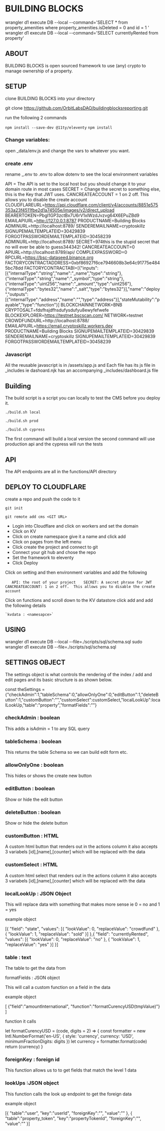 # BUILDING BLOCKS




wrangler d1 execute DB --local --command='SELECT * from property_amenities where property_amenities.isDeleted = 0  and id = 1 '
wrangler d1 execute DB --local --command='SELECT currentlyRented from property'

## ABOUT

BUILDING BLOCKS is open sourced framework to use (any) crypto to manage ownership of a property.


## SETUP


clone BUILDING BLOCKS into your directory

git clone  https://github.com/OrbitLabsDAO/buildingblocksreporting.git 

run  the following 2 commands

`npm install --save-dev @11ty/eleventy`
`npm install `


### Change variables:

open _data/env.js and change the vars to whatever you want.

### create .env

rename _.env to .env to allow dotenv to see the local environment variables 

API = The API is set to the local host but you should change it to your domain route in most cases
SECRET = Change the secret to something else, this is the Key that JWT uses. 
CANCREATEACCOUNT = 1 on 2 off.  This allows you to disable the create account
CLOUDFLAREURL=https://api.cloudflare.com/client/v4/accounts/8851e575353a23f4511fbe2d1a74505e/images/v2/direct_upload
BEARERTOKEN=PbgI1GP3zctBx7U6rV1xlWzdJvzvg64X6EPuZBd9
EMAILAPIURL=http://127.0.0.1:8787
PRODUCTNAME=Building Blocks
ADMINURL=http://localhost:8789/
SENDEREMAILNAME=cryptoskillz
SIGNUPEMAILTEMPLATEID=30429839
FORGOTPASSWORDEMAILTEMPLATEID=30458239
ADMINURL=http://localhost:8789/
SECRET=974this is the stupid secret that no will ever be able to guess344342!
CANCREATEACCOUNT=0
APIURL=http://localhost:8789/api/
COMPLEXPASSWORD=0
RPCURL=https://bsc-dataseed.binance.org
FACTORYCONTRACTADDRESS=0xbf86927f6ce7946608b3e64c91775e4845bc78dd
FACTORYCONTRACTABI=[{"inputs":[{"internalType":"string","name":"_name","type":"string"},{"internalType":"string","name":"_symbol","type":"string"},{"internalType":"uint256","name":"_amount","type":"uint256"},{"internalType":"bytes32","name":"_salt","type":"bytes32"}],"name":"deploy","outputs":[{"internalType":"address","name":"","type":"address"}],"stateMutability":"payable","type":"function"}]
BLOCKCHAINNETWORK=BNB
CRYPTOSALT=fdsfhsjdfhsdufysdufyu8ewyfefwefe
BLOCKEXPLORER=https://testnet.bscscan.com/
NETWORK=testnet
CROWDFUNDURL=http://localhost:8788/
EMAILAPIURL=https://email.cryptoskillz.workers.dev
PRODUCTNAME=Building Blocks
SIGNUPEMAILTEMPLATEID=30429839
SENDEREMAILNAME=cryptoskillz
SIGNUPEMAILTEMPLATEID=30429839
FORGOTPASSWORDEMAILTEMPLATEID=30458239

### Javascript

All the reusable javascript is in /assets/app.js and 
Each file has its js file in _includes ie dashoard.njk has an accompanying _includes/dashboard.js file 


## Building 

The build script is a script you can locally to test the CMS before you deploy it.

`./build.sh local`   

`./build.sh prod`

`./build.sh cypress`

The first command will build a local version the second command will use production api and the cypress will run the tests

## API

The API endpoints are all in the functions/API directory

## DEPLOY TO CLOUDFLARE 

create a repo and push the code to it

`git init`

`git remote add cms <GIT URL>`

* Login into Cloudflare and click on workers and set the domain
* Click on KV 
* Click on create namespace give it a name and click add
* Click on pages from the left menu
* Click create the project and connect to git
* Connect your git hub and chose the repo
* Set the framework to eleventy
* Click Deploy

Click on setting and then environment variables and add the following

`	API: the root of your project`
`	SECRET: A secret phrase for JWT`
`	CANCREATEACCOUNT: 1 on 2 off.  This allows you to disable the create account`

Click on functions and scroll down to the KV datastore
click add and add the following details

	`kvdata : <namesapce>`


## USING 


wrangler d1 execute DB --local  --file=./scripts/sql/schema.sql
sudo wrangler d1 execute DB --file=./scripts/sql/schema.sql

## SETTINGS OBJECT

The settings object is what controls the rendering of the index / add and edit pages and its basic structure is as shown below.

 const theSettings = {"checkAdmin":1,"tableSchema":0,"allowOnlyOne":0,"editButton":1,"deleteButton":1,"customButton":"","customSelect":customSelect,"localLookUp":localLookUp,"table":"property","formatFields":""}

### checkAdmin : boolean

This adds a isAdmin = 1 to any SQL query 

### tableSchema : boolean

This returns the table Schema so we can build edit form etc. 

### allowOnlyOne : boolean

This hides or shows the create new button 

### editButton : boolean

Show or hide the edit button

### deleteButton : boolean

Show or hide the delete button

### customButton : HTML

A custom html button that renders out in the actions column it also accepts 3 variabels [id],[name],[counter] which will be replaced with the data

### customSelect : HTML

A custom html select that renders out in the actions column it also accepts 3 variabels [id],[name],[counter] which will be replaced with the data

### localLookUp : JSON Object

This will replace data with something that makes more sense ie 0 = no and 1 = yes

example object

 [{
    "field": "state",
    "values": [{
        "lookValue": 0,
        "replaceValue": "crowdfund"
    }, {
        "lookValue": 1,
        "replaceValue": "sold"
    }]
},{
    "field": "currentlyRented",
    "values": [{
        "lookValue": 0,
        "replaceValue": "no"
    }, {
        "lookValue": 1,
        "replaceValue": "yes"
    }]
}]

### table : text

The table to get the data from

formatFields : JSON object

This will call a custom function on a field in the data 

example object

[
{"field":"amountInternational",
"function":"formatCurencyUSD(tmpValue)"}
]

function it calls 

let formatCurencyUSD = (code, digits = 2) => {
    const formatter = new Intl.NumberFormat('en-US', {
        style: 'currency',
        currency: 'USD',
        minimumFractionDigits: digits
    })
    let currency = formatter.format(code)
    return (currency)
}

### foreignKey : foreign id

This function allows us to to get fields that match the level 1 data

### lookUps :JSON object

This function calls the look up endpoint to get the foreign data

example object

[{
    "table":"user",
    "key":"userId",
    "foreignKey":"",
    "value":""
},
{
    "table":"property_token",
    "key":"propertyTokenId",
    "foreignKey":"",
    "value":""
}]





